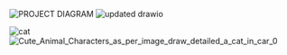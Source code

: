 ![PROJECT DIAGRAM](https://github.com/BakariSp/Creative_tech_3/blob/main/Project1/diagram/d1-01.png)
![updated drawio](https://github.com/BakariSp/Creative_tech_3/assets/46394756/b046b94d-11dc-4481-b4cc-03f0b710b4f3)

![cat](https://github.com/BakariSp/Creative_tech_3/assets/46394756/76bbf6dc-7a6b-46c5-9180-8c82fcc5a5fb)
![Cute_Animal_Characters_as_per_image_draw_detailed_a_cat_in_car_0](https://github.com/BakariSp/Creative_tech_3/assets/46394756/8e98aaf7-116e-43aa-aabc-8b1f62a0a7b8)
